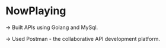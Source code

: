 # NowPlaying

-> Built APIs using Golang and MySql.


-> Used Postman - the collaborative API development platform.
